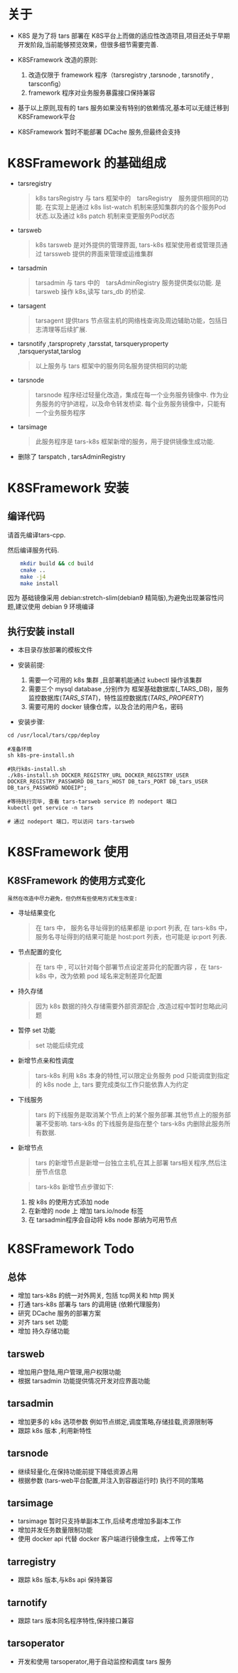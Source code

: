 #  关于

- K8S 是为了将 tars 部署在 K8S平台上而做的适应性改造项目,项目还处于早期开发阶段,当前能够预览效果，但很多细节需要完善.

- K8SFramework 改造的原则:
    1. 改造仅限于 framework 程序（tarsregistry ,tarsnode , tarsnotify , tarsconfig）
    2. framework 程序对业务服务暴露接口保持兼容

- 基于以上原则,现有的 tars 服务如果没有特别的依赖情况,基本可以无缝迁移到 K8SFramework平台

- K8SFramework 暂时不能部署 DCache 服务,但最终会支持


# K8SFramework 的基础组成

+ tarsregistry
    > k8s tarsRegistry 与 tars 框架中的　tarsRegistry　服务提供相同的功能. 在实现上是通过 k8s list-watch  机制来感知集群内的各个服务Pod状态.以及通过 k8s patch 机制来变更服务Pod状态

+ tarsweb
    > k8s tarsweb 是对外提供的管理界面, tars-k8s 框架使用者或管理员通过 tarssweb 提供的界面来管理或运维集群

+ tarsadmin
    > tarsadmin 与 tars 中的　tarsAdminRegistry 服务提供类似功能. 是 tarsweb 操作 k8s,读写 tars_db 的桥梁.
             
+ tarsagent
  > tarsagent 提供tars 节点宿主机的网络栈查询及周边辅助功能，包括日志清理等后续扩展.

+ tarsnotify ,tarsproprety ,tarsstat, tarsqueryproperty ,tarsquerystat,tarslog
    > 以上服务与 tars 框架中的服务同名服务提供相同的功能
    
+ tarsnode
    > tarsnode 程序经过轻量化改造，集成在每一个业务服务镜像中. 作为业务服务的守护进程，以及命令转发桥梁. 每个业务服务镜像中，只能有一个业务服务程序

+ tarsimage
    > 此服务程序是 tars-k8s  框架新增的服务，用于提供镜像生成功能.

+ 删除了 tarspatch , tarsAdminRegistry


# K8SFramework 安装

## 编译代码

请首先编译tars-cpp.

然后编译服务代码.


```bash
    mkdir build && cd build
    cmake ..
    make -j4
    make install
```

因为 基础镜像采用 debian:stretch-slim(debian9 精简版),为避免出现兼容性问题,建议使用 debian 9 环境编译

## 执行安装 install

- 本目录存放部署的模板文件

- 安装前提:
   1. 需要一个可用的 k8s 集群 ,且部署机能通过 kubectl 操作该集群
   2. 需要三个 mysql database ,分别作为 框架基础数据库(_TARS_DB)，服务监控数据库(_TARS_STAT_)，特性监控数据库(_TARS_PROPERTY_)
   3. 需要可用的 docker 镜像仓库，以及合法的用户名，密码
   
- 安装步骤:
```
cd /usr/local/tars/cpp/deploy

#准备环境
sh k8s-pre-install.sh

#执行k8s-install.sh
./k8s-install.sh DOCKER_REGISTRY_URL DOCKER_REGISTRY_USER DOCKER_REGISTRY_PASSWORD DB_tars_HOST DB_tars_PORT DB_tars_USER DB_tars_PASSWORD NODEIP";

#等待执行完毕, 查看 tars-tarsweb service 的 nodeport 端口
kubectl get service -n tars

# 通过 nodeport 端口，可以访问 tars-tarsweb
```

# K8SFramework 使用

## K8SFramework 的使用方式变化
    
    虽然在改造中尽力避免，但仍然有些使用方式发生改变:

+ 寻址结果变化
    >  在 tars 中， 服务名寻址得到的结果都是 ip:port 列表, 在 tars-k8s 中，服务名寻址得到的结果可能是 host:port 列表，也可能是 ip:port 列表.

+ 节点配置的变化
    > 在 tars 中 , 可以针对每个部署节点设定差异化的配置内容 ，在 tars-k8s 中，改为依赖 pod 域名来定制差异化配置

+ 持久存储
    > 因为 k8s 数据的持久存储需要外部资源配合 ,改造过程中暂时忽略此问题

+ 暂停 set 功能
    > set 功能后续完成

+ 新增节点亲和性调度
    > tars-k8s 利用 k8s 本身的特性,可以限定业务服务 pod 只能调度到指定的 k8s node 上, tars 要完成类似工作只能依靠人为约定

+ 下线服务
    > tars 的下线服务是取消某个节点上的某个服务部署.其他节点上的服务部署不受影响.
    > tars-k8s 的下线服务是指在整个 tars-k8s 内删除此服务所有数据.

+ 新增节点
    > tars 的新增节点是新增一台独立主机,在其上部署 tars相关程序,然后注册节点信息
      
    > tars-k8s 新增节点步骤如下:
      
    1. 按 k8s 的使用方式添加 node 
    2. 在新增的 node  上 增加 tars.io/node 标签
    3. 在 tarsadmin程序会自动将 k8s node 那纳为可用节点

# K8SFramework Todo

## 总体
+ 增加 tars-k8s 的统一对外网关, 包括 tcp网关和 http 网关
+ 打通 tars-k8s 部署与 tars 的调用链 (依赖代理服务)
+ 研究 DCache 服务的部署方案
+ 对齐 tars set 功能
+ 增加 持久存储功能

## tarsweb
+ 增加用户登陆,用户管理,用户权限功能
+ 根据 tarsadmin 功能提供情况开发对应界面功能

## tarsadmin
+ 增加更多的 k8s 选项参数 例如节点绑定,调度策略,存储挂载,资源限制等
+ 跟踪 k8s 版本 ,利用新特性

## tarsnode
+ 继续轻量化,在保持功能前提下降低资源占用
+ 根据参数 (tars-web平台配置,并注入到容器运行时) 执行不同的策略

## tarsimage
+ tarsimage 暂时只支持单副本工作,后续考虑增加多副本工作
+ 增加并发任务数量限制功能
+ 使用 docker api 代替 docker 客户端进行镜像生成，上传等工作

## tarregistry
+ 跟踪 k8s 版本,与k8s api 保持兼容

## tarnotify
+ 跟踪 tars 版本同名程序特性,保持接口兼容

## tarsoperator
+ 开发和使用 tarsoperator,用于自动监控和调度 tars 服务